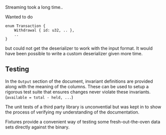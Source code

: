 Streaming took a long time..

Wanted to do

```
enum Transaction {
    Withdrawal { id: u32, .. },
    ..
}
```
but could not get the deserializer to work with the input format.
It would have been possible to write a custom deserializer given more time.

## Testing
In the `Output` section of the document, invariant definitions are provided along with the meaning of the columns.
These can be used to setup a rigorous test suite that ensures changes never violate these invariants. (`available = total - held, ...`)

The unit tests of a third party library is unconvential but was kept in to show the process of verifying my understanding of the documentation.

Fixtures provide a convenient way of testing some fresh-out-the-oven data sets directly against the binary.
